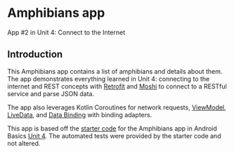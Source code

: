 # Amphibians app
App \#2 in Unit 4: Connect to the Internet

## Introduction

This Amphibians app contains a list of amphibians and details about them. The
app demonstrates everything learned in Unit 4: connecting to the internet and
REST concepts with
[Retrofit](https://square.github.io/retrofit/) and
[Moshi](https://github.com/square/moshi/) to connect to a RESTful service and
parse JSON data.

The app also leverages Kotlin Coroutines for network requests,
[ViewModel](https://developer.android.com/topic/libraries/architecture/viewmodel),
[LiveData](https://developer.android.com/topic/libraries/architecture/livedata), and
[Data Binding](https://developer.android.com/topic/libraries/data-binding/)
with binding adapters.

This app is based off the [starter code](https://github.com/google-developer-training/android-basics-kotlin-amphibians-app/tree/main)
for the Amphibians app in Android Basics [Unit 4](https://developer.android.com/courses/android-basics-kotlin/unit-4).
The automated tests were provided by the starter code and not altered.
